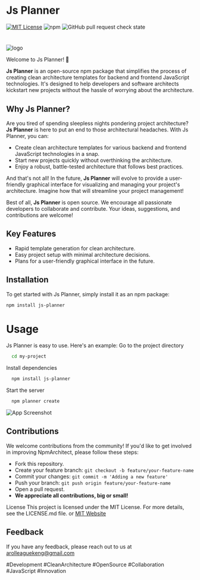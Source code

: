 # Js Planner
[![MIT License](https://img.shields.io/badge/License-MIT-green.svg)](https://choosealicense.com/licenses/mit/)
<img alt="npm" src="https://img.shields.io/npm/v/js-planner">
<img alt="GitHub pull request check state" src="https://img.shields.io/github/status/s/pulls/arolleaguekeng/Js-Planner/15">





#
![logo](https://github.com/arolleaguekeng/Js-Planner/blob/main/assets/js-planner-logo.png)

Welcome to Js Planner! 🚀

**Js Planner** is an open-source npm package that simplifies the process of creating clean architecture templates for backend and frontend JavaScript technologies. It's designed to help developers and software architects kickstart new projects without the hassle of worrying about the architecture.

## Why Js Planner?

Are you tired of spending sleepless nights pondering project architecture? **Js Planner** is here to put an end to those architectural headaches. With Js Planner, you can:

- Create clean architecture templates for various backend and frontend JavaScript technologies in a snap.
- Start new projects quickly without overthinking the architecture.
- Enjoy a robust, battle-tested architecture that follows best practices.

And that's not all! In the future, **Js Planner** will evolve to provide a user-friendly graphical interface for visualizing and managing your project's architecture. Imagine how that will streamline your project management!

Best of all, **Js Planner** is open source. We encourage all passionate developers to collaborate and contribute. Your ideas, suggestions, and contributions are welcome!

## Key Features

- Rapid template generation for clean architecture.
- Easy project setup with minimal architecture decisions.
- Plans for a user-friendly graphical interface in the future.

## Installation

To get started with Js Planner, simply install it as an npm package:

```bash
npm install js-planner
```
# Usage
Js Planner is easy to use. Here's an example:
Go to the project directory

```bash
  cd my-project
```

Install dependencies

```bash
  npm install js-planner
```

Start the server

```bash
  npm planner create
```
![App Screenshot](https://via.placeholder.com/468x300?text=App+Screenshot+Here)



## Contributions

We welcome contributions from the community! If you'd like to get involved in improving NpmArchitect, please follow these steps:

- Fork this repository.
- Create your feature branch: `git checkout -b feature/your-feature-name`
- Commit your changes: `git commit -m 'Adding a new feature'`
- Push your branch: `git push origin feature/your-feature-name`
- Open a pull request.
- **We appreciate all contributions, big or small!**

License
This project is licensed under the MIT License. For more details, see the LICENSE.md file.
or [MIT Website](https://choosealicense.com/licenses/mit/)

## Feedback

If you have any feedback, please reach out to us at arolleaguekeng@gmail.com



#Development #CleanArchitecture #OpenSource #Collaboration #JavaScript #Innovation
